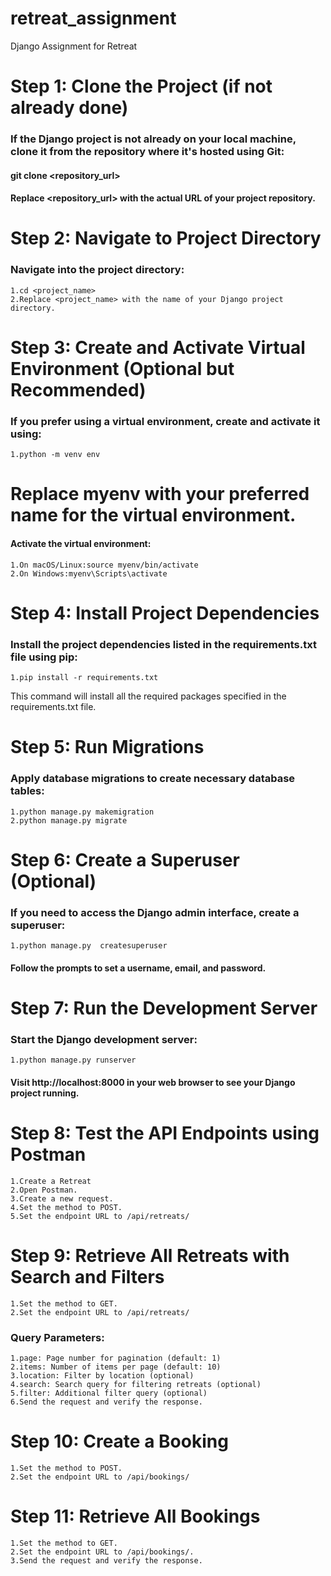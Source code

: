 # retreat_assignment
Django Assignment for Retreat

# Step 1: Clone the Project (if not already done)
### If the Django project is not already on your local machine, clone it from the repository where it's hosted using Git:

#### git clone <repository_url>
#### Replace <repository_url> with the actual URL of your project repository.

# Step 2: Navigate to Project Directory
### Navigate into the project directory:

    1.cd <project_name>
    2.Replace <project_name> with the name of your Django project directory.

# Step 3: Create and Activate Virtual Environment (Optional but Recommended)
### If you prefer using a virtual environment, create and activate it using:
    1.python -m venv env

# Replace myenv with your preferred name for the virtual environment.
#### Activate the virtual environment:
    1.On macOS/Linux:source myenv/bin/activate
    2.On Windows:myenv\Scripts\activate

# Step 4: Install Project Dependencies
### Install the project dependencies listed in the requirements.txt file using pip:
    1.pip install -r requirements.txt
This command will install all the required packages specified in the requirements.txt file.


# Step 5: Run Migrations
### Apply database migrations to create necessary database tables: 
    1.python manage.py makemigration
    2.python manage.py migrate


# Step 6: Create a Superuser (Optional)
### If you need to access the Django admin interface, create a superuser: 
    1.python manage.py  createsuperuser
#### Follow the prompts to set a username, email, and password.

# Step 7: Run the Development Server
### Start the Django development server: 
    1.python manage.py runserver

#### Visit http://localhost:8000 in your web browser to see your Django project running.

# Step 8: Test the API Endpoints using Postman
    1.Create a Retreat
    2.Open Postman.
    3.Create a new request.
    4.Set the method to POST.
    5.Set the endpoint URL to /api/retreats/

# Step 9: Retrieve All Retreats with Search and Filters
    1.Set the method to GET.
    2.Set the endpoint URL to /api/retreats/

### Query Parameters: ###
    1.page: Page number for pagination (default: 1)
    2.items: Number of items per page (default: 10)
    3.location: Filter by location (optional)
    4.search: Search query for filtering retreats (optional)
    5.filter: Additional filter query (optional)
    6.Send the request and verify the response.

# Step 10: Create a Booking
    1.Set the method to POST.
    2.Set the endpoint URL to /api/bookings/

# Step 11: Retrieve All Bookings
    1.Set the method to GET.
    2.Set the endpoint URL to /api/bookings/.
    3.Send the request and verify the response.
